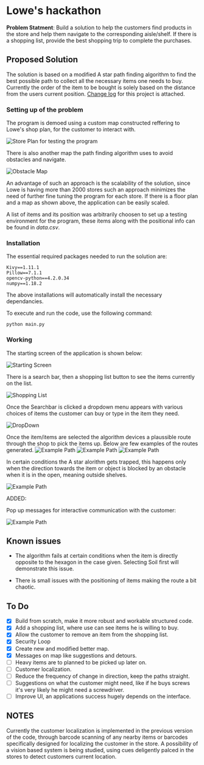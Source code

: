# Lowe's hackathon

**Problem Statment**: Build a solution to help the customers find products in the store and help them navigate to the corresponding aisle/shelf. If there is a shopping list, provide the best shopping trip to complete the purchases.


## Proposed Solution

The solution is based on a modified A star path finding algorithm to find the best possible path to collect all the necessary items one needs to buy. Currently the order of the item to be bought is solely based on the distance from the users current position. [Change log](https://github.com/Fathaah/Lowe-Path-Finding/blob/master/Changes.md) for this project is attached.

### Setting up of the problem

The program is demoed using a custom map constructed reffering to Lowe's shop plan, for the customer to interact with.

![Store Plan for testing the program](https://github.com/Fathaah/Lowe-Path-Finding/blob/master/Map4.jpg)

There is also another map the path finding algorithm uses to avoid obstacles and navigate.

![Obstacle Map](https://github.com/Fathaah/Lowe-Path-Finding/blob/master/p_map3.jpg)

An advantage of such an approach is the scalability of the solution, since Lowe is having more than 2000 stores such an approach minimizes the need of further fine tuning the program for each store. If there is a floor plan and a map as shown above, the application can be easily scaled.

A list of items and its position was arbitrarily choosen to set up a testing environment for the program, these items along with the positional info can be found in *data.csv*.

### Installation

The essential required packages needed to run the solution are:

```
Kivy==1.11.1
Pillow==7.1.1
opencv-python==4.2.0.34
numpy==1.18.2
```

The above installations will automatically install the necessary dependancies.

To execute and run the code, use the following command:

```
python main.py
```

### Working

The starting screen of the application is shown below:

![Starting Screen](https://github.com/Fathaah/Lowe-Path-Finding/blob/master/images/1.PNG)

There is a search bar, then a shopping list button to see the items currently on the list.


![Shopping List](https://github.com/Fathaah/Lowe-Path-Finding/blob/master/images/3.PNG)

Once the Searchbar is clicked a dropdown menu appears with various choices of items the customer can buy or type in the item they need.


![DropDown](https://github.com/Fathaah/Lowe-Path-Finding/blob/master/images/2.PNG)


Once the item/items are selected the algorithm devices a plaussible route through the shop to pick the items up. Below are few examples of the routes generated.
![Example Path](https://github.com/Fathaah/Lowe-Path-Finding/blob/master/images/4.PNG)
![Example Path](https://github.com/Fathaah/Lowe-Path-Finding/blob/master/images/5.PNG)
![Example Path](https://github.com/Fathaah/Lowe-Path-Finding/blob/master/images/6.PNG)

In certain conditions the A star alorithm gets trapped, this happens only when the direction towards the item or object is blocked by an obstacle when it is in the open, meaning outside shelves.

![Example Path](https://github.com/Fathaah/Lowe-Path-Finding/blob/master/images/e.PNG)


ADDED:

Pop up messages for interactive communication with the customer:


![Example Path](https://github.com/Fathaah/Lowe-Path-Finding/blob/master/images/7.PNG)


## Known issues

* The algorithm fails at certain conditions when the item is directly opposite to the hexagon in the case given. Selecting Soil first will demonstrate this issue.

* There is small issues with the positioning of items making the route a bit chaotic. 

## To Do

- [x] Build from scratch, make it more robust and workable structured code.
- [x] Add a shopping list, where use can see items he is willing to buy.
- [x] Allow the customer to remove an item from the shopping list.
- [x] Security Loop
- [x] Create new and modified better map.
- [x] Messages on map like suggestions and detours. 
- [ ] Heavy items are to planned to be picked up later on.
- [ ] Customer localization.
- [ ] Reduce the frequency of change in direction, keep the paths straight.
- [ ] Suggestions on what the customer might need, like if he buys screws it's very likely he might need a screwdriver.
- [ ] Improve UI, an applications success hugely depends on the interface.

## NOTES

Currently the customer localization is implemented in the previous version of the code, through barcode scanning of any nearby items or barcodes specifically designed for localizing the customer in the store. A possibility of a vision based system is being studied, using cues deligently palced in the stores to detect customers current location.


